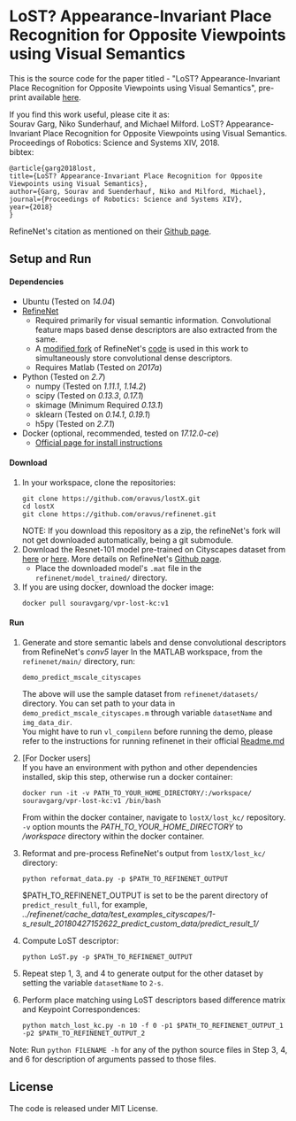 # LoST? Appearance-Invariant Place Recognition for Opposite Viewpoints using Visual Semantics

This is the source code for the paper titled - "LoST? Appearance-Invariant Place Recognition for Opposite Viewpoints using Visual Semantics", pre-print available [here](https://arxiv.org/abs/1804.05526).

If you find this work useful, please cite it as:  
Sourav Garg, Niko Sunderhauf, and Michael Milford. LoST? Appearance-Invariant Place Recognition for Opposite Viewpoints using Visual Semantics. Proceedings of Robotics: Science and Systems XIV, 2018.  
bibtex:
```
@article{garg2018lost,
title={LoST? Appearance-Invariant Place Recognition for Opposite Viewpoints using Visual Semantics},
author={Garg, Sourav and Suenderhauf, Niko and Milford, Michael},
journal={Proceedings of Robotics: Science and Systems XIV},
year={2018}
}
```
RefineNet's citation as mentioned on their [Github page](https://github.com/guosheng/refinenet).


## Setup and Run

#### Dependencies
- Ubuntu        (Tested on *14.04*)
- [RefineNet](https://arxiv.org/abs/1611.06612)
  - Required primarily for visual semantic information. Convolutional feature maps based dense descriptors are also extracted from the same.
  - A [modified fork](https://github.com/oravus/refinenet) of RefineNet's [code](https://github.com/guosheng/refinenet) is used in this work to simultaneously store convolutional dense descriptors.
  - Requires Matlab      (Tested on *2017a*)
- Python        (Tested on *2.7*)
  - numpy       (Tested on *1.11.1*, *1.14.2*)
  - scipy       (Tested on *0.13.3*, *0.17.1*)
  - skimage     (Minimum Required *0.13.1*)
  - sklearn     (Tested on *0.14.1*, *0.19.1*)
  - h5py        (Tested on *2.7.1*)
- Docker (optional, recommended, tested on *17.12.0-ce*)
  - [Official page for install instructions](https://docs.docker.com/install/linux/docker-ce/ubuntu/)


#### Download

1. In your workspace, clone the repositories:
   ```
   git clone https://github.com/oravus/lostX.git
   cd lostX
   git clone https://github.com/oravus/refinenet.git
   ```
   NOTE: If you download this repository as a zip, the refineNet's fork will not get downloaded automatically, being a git submodule.
2. Download the Resnet-101 model pre-trained on Cityscapes dataset from [here](https://drive.google.com/drive/folders/1U2c1N6QJdzB_8HBgXb7mJ6Qk66JDBHI9) or [here](https://pan.baidu.com/s/1nxf2muP#list/path=%2Frefinenet_public_new%2Frefinenet_released%2Frefinenet_res101&parentPath=%2Frefinenet_public_new%2Frefinenet_released). More details on RefineNet's [Github page](https://github.com/guosheng/refinenet).
   - Place the downloaded model's `.mat` file in the `refinenet/model_trained/` directory.
3. If you are using docker, download the docker image:
   ```
   docker pull souravgarg/vpr-lost-kc:v1
   ```


#### Run
1. Generate and store semantic labels and dense convolutional descriptors from RefineNet's *conv5* layer
   In the MATLAB workspace, from the `refinenet/main/` directory, run:
   ```
   demo_predict_mscale_cityscapes
   ```
   The above will use the sample dataset from `refinenet/datasets/` directory. You can set path to your data in `demo_predict_mscale_cityscapes.m` through variable `datasetName` and `img_data_dir`.  
You might have to run `vl_compilenn` before running the demo, please refer to the instructions for running refinenet in their official [Readme.md](https://github.com/guosheng/refinenet)

2. \[For Docker users\]  
If you have an environment with python and other dependencies installed, skip this step, otherwise run a docker container:
   ```
   docker run -it -v PATH_TO_YOUR_HOME_DIRECTORY/:/workspace/ souravgarg/vpr-lost-kc:v1 /bin/bash
   ```
   From within the docker container, navigate to `lostX/lost_kc/` repository.  
`-v` option mounts the *PATH_TO_YOUR_HOME_DIRECTORY* to */workspace* directory within the docker container.
3. Reformat and pre-process RefineNet's output from `lostX/lost_kc/` directory: 
   ```
   python reformat_data.py -p $PATH_TO_REFINENET_OUTPUT
   ```
   $PATH_TO_REFINENET_OUTPUT is set to be the parent directory of `predict_result_full`, for example, *../refinenet/cache_data/test_examples_cityscapes/1-s_result_20180427152622_predict_custom_data/predict_result_1/*
4. Compute LoST descriptor:
   ```
   python LoST.py -p $PATH_TO_REFINENET_OUTPUT 
   ```
5. Repeat step 1, 3, and 4 to generate output for the other dataset by setting the variable `datasetName` to `2-s`.
6. Perform place matching using LoST descriptors based difference matrix and Keypoint Correspondences:
   ```
   python match_lost_kc.py -n 10 -f 0 -p1 $PATH_TO_REFINENET_OUTPUT_1  -p2 $PATH_TO_REFINENET_OUTPUT_2
   ```
Note: Run `python FILENAME -h` for any of the python source files in Step 3, 4, and 6 for description of arguments passed to those files. 


## License
The code is released under MIT License.







